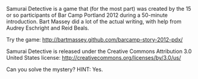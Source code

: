 Samurai Detective is a game that (for the most part) was
created by the 15 or so participants of Bar Camp Portland
2012 during a 50-minute introduction. Bart Massey did a lot
of the actual writing, with help from Audrey Eschright and
Reid Beals.

Try the game: http://bartmassey.github.com/barcamp-story-2012-pdx/

Samurai Detective is released under the Creative Commons
Attribution 3.0 United States license:
http://creativecommons.org/licenses/by/3.0/us/

Can you solve the mystery? HINT: Yes.
